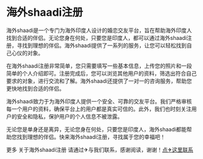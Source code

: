 # 海外shaadi注册

海外shaadi是一个专门为海外印度人设计的婚恋交友平台，旨在帮助海外印度人找到合适的伴侣。无论您身在何处，只要您是印度人，都可以通过海外shaadi注册，寻找到理想的伴侣。海外shaadi提供了一系列的服务，让您可以轻松找到自己心仪的对象。

在海外shaadi注册非常简单，您只需要填写一些基本信息，上传您的照片和一段简单的个人介绍即可。注册完成后，您可以浏览其他用户的资料，筛选出符合自己要求的对象，进行交流和了解。海外shaadi还提供了一对一的咨询服务，帮助您更快地找到合适的伴侣。

海外shaadi致力于为海外印度人提供一个安全、可靠的交友平台。我们严格审核每一个用户的资料，确保平台上的用户都是真实可信的。此外，我们也时刻关注用户的安全和隐私，保护用户的个人信息不被泄露。

无论您是单身还是离异，无论您身在何处，只要您是印度人，海外shaadi都能帮助您找到理想的伴侣。快来海外shaadi注册，寻找属于您的幸福吧！

更多 关于海外shaadi注册 请通过✈与我们联系，感谢阅读，谢谢！[点✈这里联系](https://c.k02.cc)